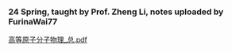 ### 24 Spring, taught by Prof. Zheng Li, notes uploaded by FurinaWai77

[高等原子分子物理_总.pdf](https://ghproxy.wjsphy.top/https://raw.githubusercontent.com/StephenQSstarThomas/Lecture-Notes/main/高等原子分子物理/高等原子分子物理_总.pdf)